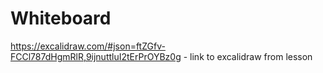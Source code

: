 # Whiteboard

https://excalidraw.com/#json=ftZGfv-FCCl787dHgmRlR,9ijnuttluI2tErPrOYBz0g - link to excalidraw from lesson